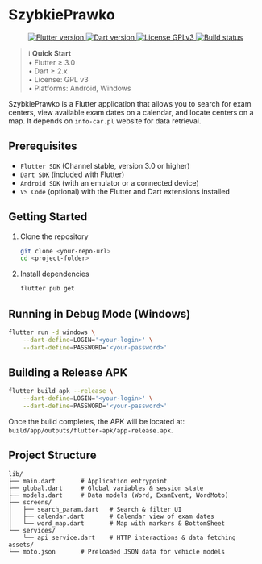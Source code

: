 # SzybkiePrawko

<p align="center">
	<a href="https://flutter.dev">
		<img src="https://img.shields.io/badge/Flutter-3.0-blue?logo=flutter" alt="Flutter version"/>
	</a>
	<a href="https://dart.dev">
		<img src="https://img.shields.io/badge/Dart-2.x-blue?logo=dart" alt="Dart version"/>
	</a>
	<a href="https://github.com/TwojRepo/LICENSE">
		<img src="https://img.shields.io/badge/License-GPLv3-green" alt="License GPLv3"/>
	</a>
	<a href="https://github.com/TwojRepo/actions">
		<img src="https://img.shields.io/github/workflow/status/TwojRepo/SzybkiePrawko/Build?label=build&logo=github" alt="Build status"/>
	</a>
</p>

> ℹ️ **Quick Start**  
> • Flutter ≥ 3.0  
> • Dart ≥ 2.x  
> • License: GPL v3  
> • Platforms: Android, Windows


SzybkiePrawko is a Flutter application that allows you to search for exam centers, view available exam dates on a calendar, and locate centers on a map. It depends on `info-car.pl` website for data retrieval.

## Prerequisites

- `Flutter SDK` (Channel stable, version 3.0 or higher)
- `Dart SDK` (included with Flutter)
- `Android SDK` (with an emulator or a connected device)
- `VS Code` (optional) with the Flutter and Dart extensions installed

## Getting Started

1. Clone the repository
	```bash
	git clone <your-repo-url>
	cd <project-folder>
	```

2. Install dependencies
	```bash
	flutter pub get
	``` 

## Running in Debug Mode (Windows)

```bash
flutter run -d windows \
	--dart-define=LOGIN='<your-login>' \
	--dart-define=PASSWORD='<your-password>'
```

## Building a Release APK

```bash
flutter build apk --release \
	--dart-define=LOGIN='<your-login>' \
	--dart-define=PASSWORD='<your-password>'
```
Once the build completes, the APK will be located at: `build/app/outputs/flutter-apk/app-release.apk`.

## Project Structure

```
lib/
├── main.dart		# Application entrypoint
├── global.dart		# Global variables & session state
├── models.dart		# Data models (Word, ExamEvent, WordMoto)
├── screens/
│	├── search_param.dart	# Search & filter UI
│	├── calendar.dart		# Calendar view of exam dates
│	└── word_map.dart		# Map with markers & BottomSheet
└── services/
	└── api_service.dart	# HTTP interactions & data fetching
assets/
└── moto.json		# Preloaded JSON data for vehicle models
```